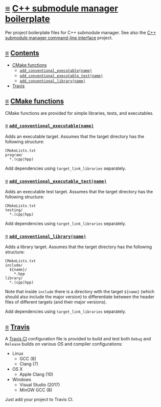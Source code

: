 # [≡](#contents) [C++ submodule manager boilerplate](#)

Per project boilerplate files for C++ submodule manager. See also the
[C++ submodule manager command-line interface](https://github.com/cppsm/cppsm-cli)
project.

## <a id="contents"></a> [≡](#contents) [Contents](#contents)

- [CMake functions](#cmake-functions)
  - [`add_conventional_executable(name)`](#add_conventional_executable)
  - [`add_conventional_executable_test(name)`](#add_conventional_executable_test)
  - [`add_conventional_library(name)`](#add_conventional_library)
- [Travis](#travis)

## <a id="cmake-functions"></a> [≡](#contents) [CMake functions](#cmake-functions)

CMake functions are provided for simple libraries, tests, and executables.

### <a id="add_conventional_executable"></a> [≡](#contents) [`add_conventional_executable(name)`](#add_conventional_executable)

Adds an executable target. Assumes that the target directory has the following
structure:

    CMakeLists.txt
    program/
      *.(cpp|hpp)

Add dependencies using `target_link_libraries` separately.

### <a id="add_conventional_executable_test"></a> [≡](#contents) [`add_conventional_executable_test(name)`](#add_conventional_executable_test)

Adds an executable test target. Assumes that the target directory has the
following structure:

    CMakeLists.txt
    testing/
      *.(cpp|hpp)

Add dependencies using `target_link_libraries` separately.

### <a id="add_conventional_library"></a> [≡](#contents) [`add_conventional_library(name)`](#add_conventional_library)

Adds a library target. Assumes that the target directory has the following
structure:

    CMakeLists.txt
    include/
      ${name}/
        *.hpp
    library/
      *.(cpp|hpp)

Note that inside `include` there is a directory with the target `${name}` (which
should also include the major version) to differentiate between the header files
of different targets (and their major versions).

Add dependencies using `target_link_libraries` separately.

## <a id="travis"></a> [≡](#contents) [Travis](#travis)

A [Travis CI](https://travis-ci.org/) configuration file is provided to build
and test both `Debug` and `Release` builds on various OS and compiler
configurations:

- Linux
  - GCC (8)
  - Clang (7)
- OS X
  - Apple Clang (10)
- Windows
  - Visual Studio (2017)
  - MinGW GCC (8)

Just add your project to Travis CI.
